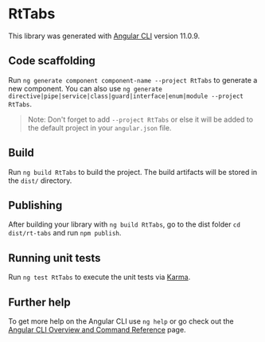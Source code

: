 # RtTabs

This library was generated with [Angular CLI](https://github.com/angular/angular-cli) version 11.0.9.

## Code scaffolding

Run `ng generate component component-name --project RtTabs` to generate a new component. You can also use `ng generate directive|pipe|service|class|guard|interface|enum|module --project RtTabs`.
> Note: Don't forget to add `--project RtTabs` or else it will be added to the default project in your `angular.json` file. 

## Build

Run `ng build RtTabs` to build the project. The build artifacts will be stored in the `dist/` directory.

## Publishing

After building your library with `ng build RtTabs`, go to the dist folder `cd dist/rt-tabs` and run `npm publish`.

## Running unit tests

Run `ng test RtTabs` to execute the unit tests via [Karma](https://karma-runner.github.io).

## Further help

To get more help on the Angular CLI use `ng help` or go check out the [Angular CLI Overview and Command Reference](https://angular.io/cli) page.
